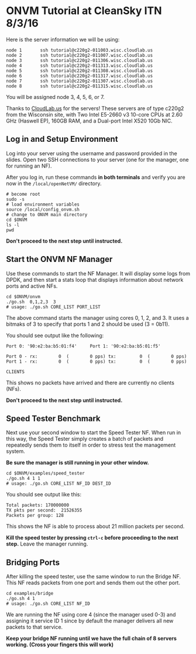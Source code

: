 
# ONVM Tutorial at CleanSky ITN 8/3/16

Here is the server information we will be using:
```
node 1       ssh tutorial@c220g2-011003.wisc.cloudlab.us
node 2       ssh tutorial@c220g2-011007.wisc.cloudlab.us
node 3       ssh tutorial@c220g2-011306.wisc.cloudlab.us
node 4       ssh tutorial@c220g2-011313.wisc.cloudlab.us
node 5       ssh tutorial@c220g2-011308.wisc.cloudlab.us
node 6       ssh tutorial@c220g2-011317.wisc.cloudlab.us
node 7       ssh tutorial@c220g2-011307.wisc.cloudlab.us
node 8       ssh tutorial@c220g2-011315.wisc.cloudlab.us
```
You will be assigned node 3, 4, 5, 6, or 7.

Thanks to [CloudLab.us](http://cloudlab.us) for the servers! These servers are of type c220g2 from the Wisconsin site, with Two Intel E5-2660 v3 10-core CPUs at 2.60 GHz (Haswell EP), 160GB RAM, and a Dual-port Intel X520 10Gb NIC.

## Log in and Setup Environment

Log into your server using the username and password provided in the slides. Open two SSH connections to your server (one for the manager, one for running an NF).

After you log in, run these commands **in both terminals** and verify you are now in the `/local/openNetVM/` directory.
```
# become root
sudo -s
# load environment variables
source /local/config_onvm.sh
# change to ONVM main directory
cd $ONVM
ls -l
pwd
```

**Don't proceed to the next step until instructed.**

## Start the ONVM NF Manager

Use these commands to start the NF Manager. It will display some logs from DPDK, and then start a stats loop that displays information about network ports and active NFs.

```
cd $ONVM/onvm
./go.sh  0,1,2,3  3
# usage: ./go.sh CORE_LIST PORT_LIST
```
The above command starts the manager using cores 0, 1, 2, and 3. It uses a bitmaks of 3 to specify that ports 1 and 2 should be used (3 = 0b11).

You should see output like the following:
```
Port 0: '90:e2:ba:b5:01:f4'     Port 1: '90:e2:ba:b5:01:f5'

Port 0 - rx:        0  (        0 pps) tx:         0  (        0 pps)
Port 1 - rx:        0  (        0 pps) tx:         0  (        0 pps)

CLIENTS
```
This shows no packets have arrived and there are currently no clients (NFs).

**Don't proceed to the next step until instructed.**

## Speed Tester Benchmark
Next use your second window to start the Speed Tester NF.  When run in this way, the Speed Tester simply creates a batch of packets and repeatedly sends them to itself in order to stress test the management system.

**Be sure the manager is still running in your other window.**

```
cd $ONVM/examples/speed_tester
./go.sh 4 1 1
# usage: ./go.sh CORE_LIST NF_ID DEST_ID
```

You should see output like this:
```
Total packets: 170000000
TX pkts per second:  21526355
Packets per group: 128
```
This shows the NF is able to process about 21 million packets per second.

**Kill the speed tester by pressing `ctrl-c` before proceeding to the next step.**  Leave the manager running.

## Bridging Ports
After killing the speed tester, use the same window to run the Bridge NF.  This NF reads packets from one port and sends them out the other port.

```
cd examples/bridge
./go.sh 4 1
# usage: ./go.sh CORE_LIST NF_ID
```
We are running the NF using core 4 (since the manager used 0-3) and assigning it service ID 1 since by default the manager delivers all new packets to that service.

**Keep your bridge NF running until we have the full chain of 8 servers working.  (Cross your fingers this will work)**

